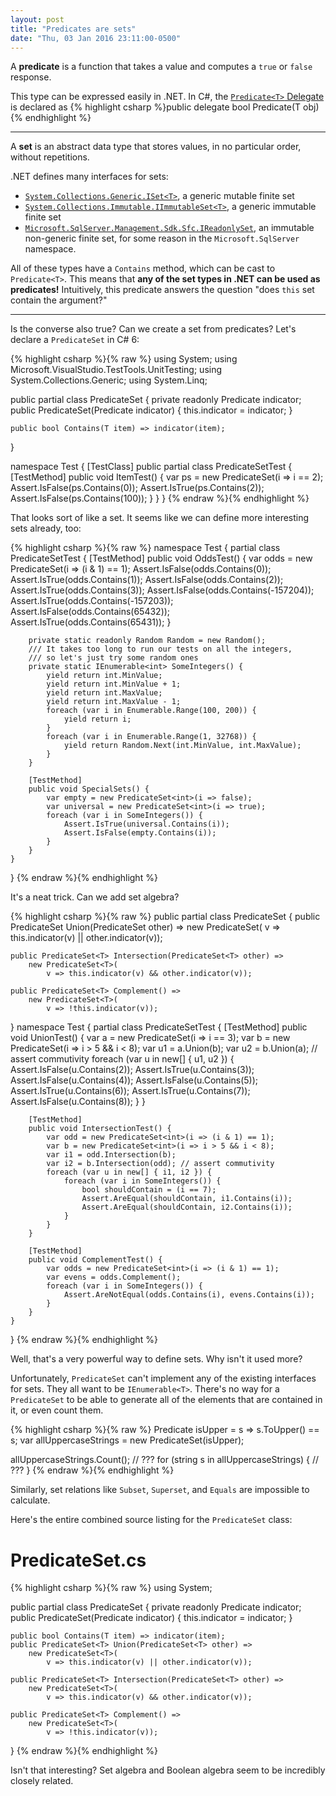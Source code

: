 ```yaml
---
layout: post
title: "Predicates are sets"
date: "Thu, 03 Jan 2016 23:11:00-0500"
---
```

A **predicate** is a function that takes a value and computes a `true` or `false` response.

This type can be expressed easily in .NET. In C#, the 
[`Predicate<T>` Delegate](https://msdn.microsoft.com/en-us/library/bfcke1bz%28v=vs.110%29.aspx)
is declared as
{% highlight csharp %}public delegate bool Predicate<in T>(T obj){% endhighlight %}

----

A **set** is an abstract data type that stores values, in no particular order, without repetitions.

.NET defines many interfaces for sets:

* [`System.Collections.Generic.ISet<T>`](https://msdn.microsoft.com/library/dd412081%28v=vs.100%29.aspx), a generic mutable finite set
* [`System.Collections.Immutable.IImmutableSet<T>`](https://msdn.microsoft.com/en-us/library/dn467169%28v=vs.111%29.aspx), a generic immutable finite set
* [`Microsoft.SqlServer.Management.Sdk.Sfc.IReadonlySet`](https://msdn.microsoft.com/en-us/library/microsoft.sqlserver.management.sdk.sfc.ireadonlyset.aspx), an immutable non-generic finite set, for some reason in the `Microsoft.SqlServer` namespace.

All of these types have a `Contains` method, which can be cast to `Predicate<T>`. This means that **any of the set types in .NET can be used as predicates!** Intuitively, this predicate answers the question "does `this` set contain the argument?"

----

Is the converse also true? Can we create a set from predicates? Let's declare a `PredicateSet` in C# 6:

{% highlight csharp %}{% raw %}
using System;
using Microsoft.VisualStudio.TestTools.UnitTesting;
using System.Collections.Generic;
using System.Linq;

public partial class PredicateSet<T> {
    private readonly Predicate<T> indicator;
    public PredicateSet(Predicate<T> indicator) {
        this.indicator = indicator;
    }

    public bool Contains(T item) => indicator(item);
}

namespace Test {
    [TestClass]
    public partial class PredicateSetTest {
        [TestMethod]
        public void ItemTest() {
            var ps = new PredicateSet<int>(i => i == 2);
            Assert.IsFalse(ps.Contains(0));
            Assert.IsTrue(ps.Contains(2));
            Assert.IsFalse(ps.Contains(100));
        }
    }
}
{% endraw %}{% endhighlight %}

That looks sort of like a set. It seems like we can define more interesting sets already, too:

{% highlight csharp %}{% raw %}
namespace Test {
    partial class PredicateSetTest {
        [TestMethod]
        public void OddsTest() {
            var odds = new PredicateSet<int>(i => (i & 1) == 1);
            Assert.IsFalse(odds.Contains(0));
            Assert.IsTrue(odds.Contains(1));
            Assert.IsFalse(odds.Contains(2));
            Assert.IsTrue(odds.Contains(3));
            Assert.IsFalse(odds.Contains(-157204));
            Assert.IsTrue(odds.Contains(-157203));
            Assert.IsFalse(odds.Contains(65432));
            Assert.IsTrue(odds.Contains(65431));
        }

        private static readonly Random Random = new Random();
        /// It takes too long to run our tests on all the integers,
        /// so let's just try some random ones
        private static IEnumerable<int> SomeIntegers() {
            yield return int.MinValue;
            yield return int.MinValue + 1;
            yield return int.MaxValue;
            yield return int.MaxValue - 1;
            foreach (var i in Enumerable.Range(100, 200)) {
                yield return i;
            }
            foreach (var i in Enumerable.Range(1, 32768)) {
                yield return Random.Next(int.MinValue, int.MaxValue);
            }
        }

        [TestMethod]
        public void SpecialSets() {
            var empty = new PredicateSet<int>(i => false);
            var universal = new PredicateSet<int>(i => true);
            foreach (var i in SomeIntegers()) {
                Assert.IsTrue(universal.Contains(i));
                Assert.IsFalse(empty.Contains(i));
            }
        }
    }
}
{% endraw %}{% endhighlight %}

It's a neat trick. Can we add set algebra?

{% highlight csharp %}{% raw %}
public partial class PredicateSet<T> {
    public PredicateSet<T> Union(PredicateSet<T> other) =>
        new PredicateSet<T>(
            v => this.indicator(v) || other.indicator(v));

    public PredicateSet<T> Intersection(PredicateSet<T> other) =>
        new PredicateSet<T>(
            v => this.indicator(v) && other.indicator(v));

    public PredicateSet<T> Complement() =>
        new PredicateSet<T>(
            v => !this.indicator(v));
}
namespace Test {
    partial class PredicateSetTest {
        [TestMethod]
        public void UnionTest() {
            var a = new PredicateSet<int>(i => i == 3);
            var b = new PredicateSet<int>(i => i > 5 && i < 8);
            var u1 = a.Union(b);
            var u2 = b.Union(a); // assert commutivity
            foreach (var u in new[] { u1, u2 }) {
                Assert.IsFalse(u.Contains(2));
                Assert.IsTrue(u.Contains(3));
                Assert.IsFalse(u.Contains(4));
                Assert.IsFalse(u.Contains(5));
                Assert.IsTrue(u.Contains(6));
                Assert.IsTrue(u.Contains(7));
                Assert.IsFalse(u.Contains(8));
            }
        }

        [TestMethod]
        public void IntersectionTest() {
            var odd = new PredicateSet<int>(i => (i & 1) == 1);
            var b = new PredicateSet<int>(i => i > 5 && i < 8);
            var i1 = odd.Intersection(b);
            var i2 = b.Intersection(odd); // assert commutivity
            foreach (var u in new[] { i1, i2 }) {
                foreach (var i in SomeIntegers()) {
                    bool shouldContain = (i == 7);
                    Assert.AreEqual(shouldContain, i1.Contains(i));
                    Assert.AreEqual(shouldContain, i2.Contains(i));
                }
            }
        }

        [TestMethod]
        public void ComplementTest() {
            var odds = new PredicateSet<int>(i => (i & 1) == 1);
            var evens = odds.Complement();
            foreach (var i in SomeIntegers()) {
                Assert.AreNotEqual(odds.Contains(i), evens.Contains(i));
            }
        }
    }
}
{% endraw %}{% endhighlight %}

Well, that's a very powerful way to define sets. Why isn't it used more?

Unfortunately, `PredicateSet` can't implement any of the existing interfaces for sets. They all want to be `IEnumerable<T>`. There's no way for a `PredicateSet` to be able to generate all of the elements that are contained in it, or even count them.

{% highlight csharp %}{% raw %}
Predicate<string> isUpper = s => s.ToUpper() == s;
var allUppercaseStrings = new PredicateSet<string>(isUpper);

allUppercaseStrings.Count(); // ???
for (string s in allUppercaseStrings) {
    // ???
}
{% endraw %}{% endhighlight %}

Similarly, set relations like `Subset`, `Superset`, and `Equals` are impossible to calculate.

Here's the entire combined source listing for the `PredicateSet` class:

PredicateSet.cs
===============

{% highlight csharp %}{% raw %}
using System;

public partial class PredicateSet<T> {
    private readonly Predicate<T> indicator;
    public PredicateSet(Predicate<T> indicator) {
        this.indicator = indicator;
    }

    public bool Contains(T item) => indicator(item);
    public PredicateSet<T> Union(PredicateSet<T> other) =>
        new PredicateSet<T>(
            v => this.indicator(v) || other.indicator(v));

    public PredicateSet<T> Intersection(PredicateSet<T> other) =>
        new PredicateSet<T>(
            v => this.indicator(v) && other.indicator(v));

    public PredicateSet<T> Complement() =>
        new PredicateSet<T>(
            v => !this.indicator(v));
}
{% endraw %}{% endhighlight %}

Isn't that interesting? Set algebra and Boolean algebra seem to be incredibly closely related.
